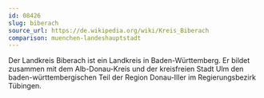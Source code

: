 ```yaml
---
id: 08426
slug: biberach
source_url: https://de.wikipedia.org/wiki/Kreis_Biberach
comparison: muenchen-landeshauptstadt
---
```


Der Landkreis Biberach ist ein Landkreis in Baden-Württemberg. Er bildet zusammen mit dem Alb-Donau-Kreis und der kreisfreien Stadt Ulm den baden-württembergischen Teil der Region Donau-Iller im Regierungsbezirk Tübingen.
